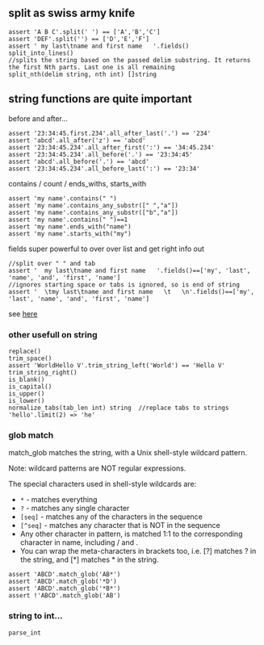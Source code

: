 
## split as swiss army knife

```golang
assert 'A B C'.split(' ') == ['A','B','C']
assert 'DEF'.split('') == ['D','E','F']
assert ' my last\tname and first name   '.fields()
split_into_lines()
//splits the string based on the passed delim substring. It returns the first Nth parts. Last one is all remaining
split_nth(delim string, nth int) []string  

```

## string functions are quite important 

before and after...

```golang
assert '23:34:45.first.234'.all_after_last('.') == '234'
assert 'abcd'.all_after('z') == 'abcd'
assert '23:34:45.234'.all_after_first(':') == '34:45.234'
assert '23:34:45.234'.all_before('.') == '23:34:45'
assert 'abcd'.all_before('.') == 'abcd'
assert '23:34:45.234'.all_before_last(':') == '23:34'
```

contains / count / ends_withs, starts_with

```golang
assert 'my name'.contains(" ")
assert 'my name'.contains_any_substr([" ","a"])
assert 'my name'.contains_any_substr(["b","a"])
assert 'my name'.contains(" ")==1
assert 'my name'.ends_with("name")
assert 'my name'.starts_with("my")

```

fields super powerful to over over list and get right info out

```golang
//split over " " and tab
assert '  my last\tname and first name   '.fields()==['my', 'last', 'name', 'and', 'first', 'name'] 
//ignores starting space or tabs is ignored, so is end of string
assert '  \tmy last\tname and first name   \t   \n'.fields()==['my', 'last', 'name', 'and', 'first', 'name'] 

```

see [here](https://modules.vlang.io/index.html#string)

### other usefull on string

```golang
replace()
trim_space()
assert 'WorldHello V'.trim_string_left('World') == 'Hello V'
trim_string_right()
is_blank()
is_capital()
is_upper()
is_lower()
normalize_tabs(tab_len int) string  //replace tabs to strings
'hello'.limit(2) => 'he'
```


### glob match

match_glob matches the string, with a Unix shell-style wildcard pattern.

Note: wildcard patterns are NOT regular expressions. 

The special characters used in shell-style wildcards are: 
- `*` - matches everything 
- `?` - matches any single character 
- `[seq]` - matches any of the characters in the sequence 
- `[^seq]` - matches any character that is NOT in the sequence 
- Any other character in pattern, is matched 1:1 to the corresponding character in name, including / and . 
- You can wrap the meta-characters in brackets too, i.e. [?] matches ? in the string, and [*] matches * in the string.

```golang
assert 'ABCD'.match_glob('AB*')
assert 'ABCD'.match_glob('*D')
assert 'ABCD'.match_glob('*B*')
assert !'ABCD'.match_glob('AB')
```

### string to int...

```golang
parse_int
```
